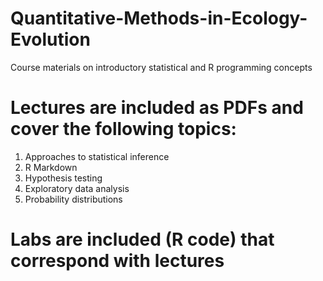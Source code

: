 # Quantitative-Methods-in-Ecology-Evolution
Course materials on introductory statistical and R programming concepts

# Lectures are included as PDFs and cover the following topics:
1. Approaches to statistical inference
2. R Markdown
3. Hypothesis testing
4. Exploratory data analysis
5. Probability distributions

# Labs are included (R code) that correspond with lectures

